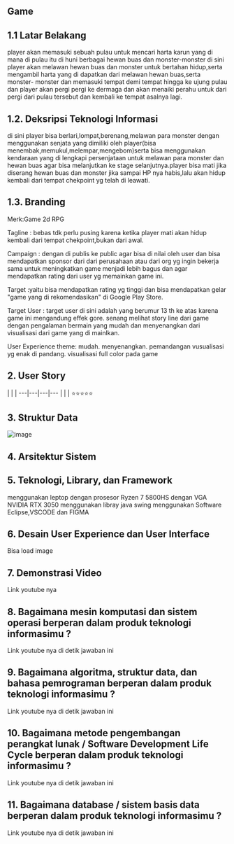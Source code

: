 ## Game

## 1.1 Latar Belakang
player akan memasuki sebuah pulau untuk mencari harta karun yang di mana di pulau itu di huni berbagai hewan buas dan monster-monster di sini player akan melawan hewan buas dan monster untuk bertahan hidup,serta mengambil harta yang di dapatkan dari melawan hewan buas,serta monster- monster dan memasuki tempat demi tempat hingga ke ujung pulau dan player akan pergi pergi ke dermaga dan akan menaiki perahu untuk dari pergi dari pulau tersebut dan kembali ke tempat asalnya lagi.

## 1.2. Deksripsi Teknologi Informasi
di sini player bisa berlari,lompat,berenang,melawan para monster dengan menggunakan senjata yang dimiliki oleh player(bisa menembak,memukul,melempar,mengebom)serta bisa menggunakan kendaraan yang di lengkapi persenjataan untuk melawan para monster dan hewan buas agar bisa melanjutkan ke stage selanjutnya.player bisa mati jika diserang hewan buas dan monster jika sampai HP nya habis,lalu akan hidup kembali dari tempat chekpoint yg telah di leawati.

## 1.3. Branding
Merk:Game 2d RPG

Tagline : bebas tdk perlu pusing karena ketika player mati akan hidup kembali dari tempat chekpoint,bukan dari awal.

Campaign : dengan di publis ke public agar bisa di nilai oleh user dan bisa mendapatkan sponsor dari dari perusahaan atau dari org yg ingin bekerja sama untuk meningkatkan game menjadi lebih bagus dan agar mendapatkan rating dari user yg memainkan game ini.

Target :yaitu bisa mendapatkan rating yg tinggi dan bisa mendapatkan gelar "game yang di rekomendasikan" di Google Play Store.

Target User : target user di sini adalah yang berumur 13 th ke atas karena game ini mengandung effek gore.
senang melihat story line dari game dengan pengalaman bermain yang mudah dan menyenangkan dari visualisasi dari game yang di mainlkan.

User Experience theme:
mudah.
menyenangkan.
pemandangan vusualisasi yg enak di pandang.
visualisasi full color pada game
## 2. User Story

 |  |  | 
---|---|---|---
 |  |  | ⭐⭐⭐⭐⭐

## 3. Struktur Data
![image](https://github.com/predator45/Nurdiansyah-Pratama/assets/145253617/db28e8b4-41f4-4573-834d-173604adeff0)



## 4. Arsitektur Sistem


## 5. Teknologi, Library, dan Framework
menggunakan leptop dengan prosesor Ryzen 7 5800HS dengan VGA NVIDIA RTX 3050 
menggunakan libray java swing 
menggunakan Software Eclipse,VSCODE dan FIGMA


## 6. Desain User Experience dan User Interface

Bisa load image 


## 7. Demonstrasi Video

Link youtube nya

## 8. Bagaimana mesin komputasi dan sistem operasi berperan dalam produk teknologi informasimu ?

Link youtube nya di detik jawaban ini

## 9. Bagaimana algoritma, struktur data, dan bahasa pemrograman berperan dalam produk teknologi informasimu ?

Link youtube nya di detik jawaban ini

## 10. Bagaimana metode pengembangan perangkat lunak / Software Development Life Cycle berperan dalam produk teknologi informasimu ?

Link youtube nya di detik jawaban ini

## 11. Bagaimana database / sistem basis data berperan dalam produk teknologi informasimu ?

Link youtube nya di detik jawaban ini
